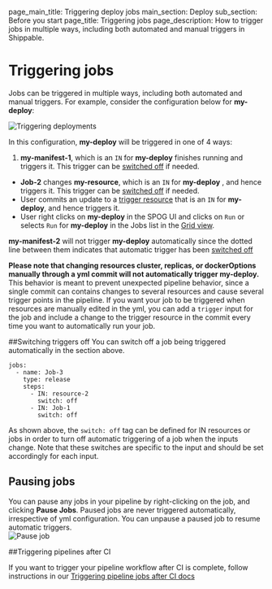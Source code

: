 page_main_title: Triggering deploy jobs
main_section: Deploy
sub_section: Before you start
page_title: Triggering jobs
page_description: How to trigger jobs in multiple ways, including both automated and manual triggers in Shippable.

# Triggering jobs

Jobs can be triggered in multiple ways, including both automated and manual triggers. For example, consider the configuration below for **my-deploy**:

<img src="/images/deploy/deploy-job-trigger.png" alt="Triggering deployments" style="vertical-align: middle;display: block;margin-left: auto;margin-right: auto;"/>


In this configuration, **my-deploy** will be triggered in one of 4 ways:

1. **my-manifest-1**, which is an `IN` for **my-deploy** finishes running and triggers it. This trigger can be [switched off](#switchOff) if needed.
- **Job-2** changes **my-resource**, which is an `IN` for **my-deploy** , and hence triggers it. This trigger can be [switched off](#switchOff) if needed.
- User commits an update to a [trigger resource](/platform/workflow/resource/trigger) that is an `IN` for **my-deploy**, and hence triggers it.
- User right clicks on **my-deploy** in the SPOG UI and clicks on `Run` or selects `Run` for **my-deploy** in the Jobs list in the [Grid view](/deploy/single-pane-of-glass-spog/#grid-view).

**my-manifest-2** will not trigger **my-deploy** automatically since the dotted line between them indicates that automatic trigger has been [switched off](#switchOff)

**Please note that changing resources cluster, replicas, or dockerOptions manually through a yml commit will not automatically trigger my-deploy.** This behavior is meant to prevent unexpected pipeline behavior, since a single commit can contains changes to several resources and cause several trigger points in the pipeline. If you want your job to be triggered when resources are manually edited in the yml, you can add a `trigger` input for the job and include a change to the trigger resource in the commit every time you want to automatically run your job.

<a name="switchOff"></a>
##Switching triggers off
You can switch off a job being triggered automatically in the section above.

```
jobs:
  - name: Job-3
    type: release
    steps:
      - IN: resource-2
        switch: off
      - IN: Job-1
        switch: off
```

As shown above, the `switch: off` tag can be defined for IN resources or jobs in order to turn off automatic triggering of a job when the inputs change. Note that these switches are specific to the input and should be set accordingly for each input.

## Pausing jobs

You can pause any jobs in your pipeline by right-clicking on the job, and clicking **Pause Jobs**. Paused jobs are never triggered automatically, irrespective of yml configuration. You can unpause a paused job to resume automatic triggers.
<img src="/images/pipelines/pause-job.png" alt="Pause job" style="vertical-align: middle;display: block;margin-left: auto;margin-right: auto;"/>

<a name="trigger-pipes"></a>
##Triggering pipelines after CI

If you want to trigger your pipeline workflow after CI is complete, follow instructions in our [Triggering pipeline jobs after CI docs](/ci/trigger-pipeline-jobs/)
